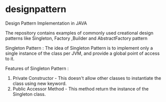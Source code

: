# designpattern
Design Pattern Implementation in JAVA

The repository contains examples of commonly used creational design patterns like Singleton, Factory ,Builder and AbstractFactory pattern

Singleton Pattern : The idea of Singleton Pattern is to implement only a single instance of the class per JVM, and provide a global       point of access to it.

Features of Singleton Pattern :
 1. Private Constructor - This doesn't allow other classes to instantiate the class using new keyword.
 2. Public Accessor Method - This method return the instance of the Singleton class.
 
